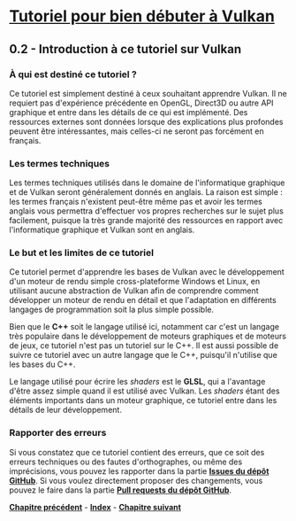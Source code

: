 # [Tutoriel pour bien débuter à Vulkan](../index.md)
## 0.2 - Introduction à ce tutoriel sur Vulkan

### À qui est destiné ce tutoriel ?
Ce tutoriel est simplement destiné à ceux souhaitant apprendre Vulkan. Il ne requiert pas d'expérience précédente en OpenGL, Direct3D ou autre API graphique et entre dans les détails de ce qui est implémenté. Des ressources externes sont données lorsque des explications plus profondes peuvent être intéressantes, mais celles-ci ne seront pas forcément en français.

### Les termes techniques
Les termes techniques utilisés dans le domaine de l'informatique graphique et de Vulkan seront généralement donnés en anglais. La raison est simple : les termes français n'existent peut-être même pas et avoir les termes anglais vous permettra d'effectuer vos propres recherches sur le sujet plus facilement, puisque la très grande majorité des ressources en rapport avec l'informatique graphique et Vulkan sont en anglais.

### Le but et les limites de ce tutoriel
Ce tutoriel permet d'apprendre les bases de Vulkan avec le développement d'un moteur de rendu simple cross-plateforme Windows et Linux, en utilisant aucune abstraction de Vulkan afin de comprendre comment développer un moteur de rendu en détail et que l'adaptation en différents langages de programmation soit la plus simple possible.

Bien que le **C++** soit le langage utilisé ici, notamment car c'est un langage très populaire dans le développement de moteurs graphiques et de moteurs de jeux, ce tutoriel n'est pas un tutoriel sur le C++. Il est aussi possible de suivre ce tutoriel avec un autre langage que le C++, puisqu'il n'utilise que les bases du C++.

Le langage utilisé pour écrire les *shaders* est le **GLSL**, qui a l'avantage d'être assez simple quand il est utilisé avec Vulkan. Les *shaders* étant des éléments importants dans un moteur graphique, ce tutoriel entre dans les détails de leur développement.

### Rapporter des erreurs
Si vous constatez que ce tutoriel contient des erreurs, que ce soit des erreurs techniques ou des fautes d'orthographes, ou même des imprécisions, vous pouvez les rapporter dans la partie [**Issues du dépôt GitHub**](https://github.com/ZaOniRinku/TutorielVulkanFR/issues). Si vous voulez directement proposer des changements, vous pouvez le faire dans la partie [**Pull requests du dépôt GitHub**](https://github.com/ZaOniRinku/TutorielVulkanFR/pulls).

[**Chapitre précédent**](1.md) - [**Index**](../index.md) - [**Chapitre suivant**](3.md)
